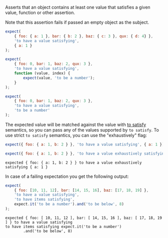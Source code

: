 Asserts that an object contains at least one value that satisfies a given
value, function or other assertion.

Note that this assertion fails if passed an empty object as the subject.

```javascript
expect(
    { foo: { a: 1 }, bar: { b: 2 }, baz: { c: 3 }, qux: { d: 4} },
    'to have a value satisfying',
    { a: 1 }
);

expect(
    { foo: 0, bar: 1, baz: 2, qux: 3 },
    'to have a value satisfying',
    function (value, index) {
        expect(value, 'to be a number');
    }
);

expect(
    { foo: 0, bar: 1, baz: 2, qux: 3 },
    'to have a value satisfying',
    'to be a number'
);
```

The expected value will be matched against the value with
[to satisfy](/assertions/any/to-satisfy/) semantics, so you can pass any of the
values supported by `to satisfy`. To use strict `to satisfy` semantics, you can
use the "exhaustively" flag:

```javascript
expect({ foo: { a: 1, b: 2 } }, 'to have a value satisfying', { a: 1 });
```

```javascript
expect({ foo: { a: 1, b: 2 } }, 'to have a value exhaustively satisfying', { a: 1 });
```

```output
expected { foo: { a: 1, b: 2 } } to have a value exhaustively satisfying { a: 1 }
```

In case of a failing expectation you get the following output:

```javascript
expect(
    { foo: [10, 11, 12], bar: [14, 15, 16], baz: [17, 18, 19] },
    'to have a value satisfying',
    'to have items satisfying',
    expect.it('to be a number').and('to be below', 8)
);
```

```output
expected { foo: [ 10, 11, 12 ], bar: [ 14, 15, 16 ], baz: [ 17, 18, 19 ] } to have a value satisfying
to have items satisfying expect.it('to be a number')
        .and('to be below', 8)
```
